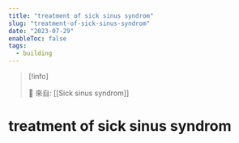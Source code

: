 ```yaml
---
title: "treatment of sick sinus syndrom"
slug: "treatment-of-sick-sinus-syndrom"
date: "2023-07-29"
enableToc: false
tags:
  - building
---
```


> [!info]
>
> 🌱 來自: [[Sick sinus syndrom]]

# treatment of sick sinus syndrom


